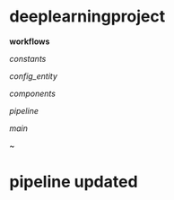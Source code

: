 # deeplearningproject

**workflows**

*constants*

*config_entity*

*components*

*pipeline*

*main*

~
# pipeline updated
